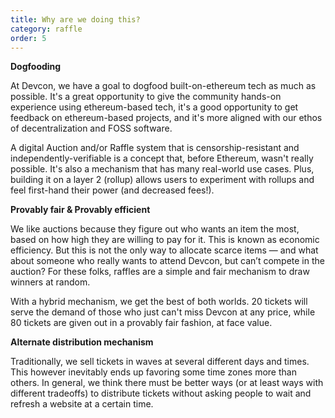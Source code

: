 ```yaml
---
title: Why are we doing this?
category: raffle
order: 5
---
```


**Dogfooding**

At Devcon, we have a goal to dogfood built-on-ethereum tech as much as possible. It's a great opportunity to give the community hands-on experience using ethereum-based tech, it's a good opportunity to get feedback on ethereum-based projects, and it's more aligned with our ethos of decentralization and FOSS software.

A digital Auction and/or Raffle system that is censorship-resistant and independently-verifiable is a concept that, before Ethereum, wasn't really possible. It's also a mechanism that has many real-world use cases. Plus, building it on a layer 2 (rollup) allows users to experiment with rollups and feel first-hand their power (and decreased fees!).

**Provably fair & Provably efficient**

We like auctions because they figure out who wants an item the most, based on how high they are willing to pay for it. This is known as economic efficiency. But this is not the only way to allocate scarce items — and what about someone who really wants to attend Devcon, but can’t compete in the auction? For these folks, raffles are a simple and fair mechanism to draw winners at random.

With a hybrid mechanism, we get the best of both worlds. 20 tickets will serve the demand of those who just can't miss Devcon at any price, while 80 tickets are given out in a provably fair fashion, at face value.

**Alternate distribution mechanism**

Traditionally, we sell tickets in waves at several different days and times. This however inevitably ends up favoring some time zones more than others. In general, we think there must be better ways (or at least ways with different tradeoffs) to distribute tickets without asking people to wait and refresh a website at a certain time.
